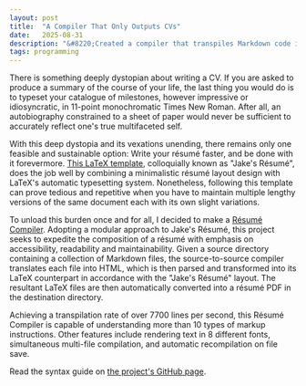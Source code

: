 ```yaml
---
layout: post
title:  "A Compiler That Only Outputs CVs"
date:   2025-08-31
description: "&#8220;Created a compiler that transpiles Markdown code into résumé PDFs via LaTeX.&#8221;"
tags: programming
---
```


There is something deeply dystopian about writing a CV. If you are asked to produce a summary of the course of your life, the last thing you would do is to typeset your catalogue of milestones, however impressive or idiosyncratic, in 11-point monochromatic Times New Roman. After all, an autobiography constrained to a sheet of paper would never be sufficient to accurately reflect one's true multifaceted self.

With this deep dystopia and its vexations unending, there remains only one feasible and sustainable option: Write your résumé faster, and be done with it forevermore. [This LaTeX template](https://github.com/jakegut/resume), colloquially known as "Jake's Résumé", does the job well by combining a minimalistic résumé layout design with LaTeX's automatic typesetting system. Nonetheless, following this template can prove tedious and repetitive when you have to maintain multiple lengthy versions of the same document each with its own slight variations.

To unload this burden once and for all, I decided to make a [Résumé Compiler](https://github.com/raphaellith/Resume-Compiler). Adopting a modular approach to Jake's Résumé, this project seeks to expedite the composition of a résumé with emphasis on accessibility, readability and maintainability. Given a source directory containing a collection of Markdown files, the source-to-source compiler translates each file into HTML, which is then parsed and transformed into its LaTeX counterpart in accordance with the "Jake's Résumé" layout. The resultant LaTeX files are then automatically converted into a résumé PDF in the destination directory.

Achieving a transpilation rate of over 7700 lines per second, this Résumé Compiler is capable of understanding more than 10 types of markup instructions. Other features include rendering text in 8 different fonts, simultaneous multi-file compilation, and automatic recompilation on file save.

Read the syntax guide on [the project's GitHub page](https://github.com/raphaellith/Resume-Compiler).
